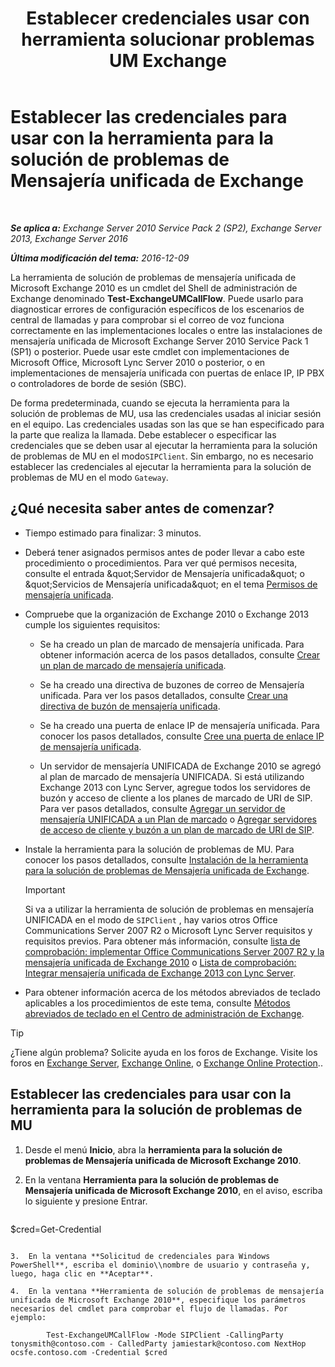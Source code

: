 ﻿---
title: 'Establecer credenciales usar con herramienta solucionar problemas UM Exchange'
TOCTitle: Establecer las credenciales para usar con la herramienta para la solución de problemas de Mensajería unificada de Exchange
ms:assetid: 542b7718-9345-40cc-bcb2-e307e70a1fa2
ms:mtpsurl: https://technet.microsoft.com/es-es/library/Ff630916(v=EXCHG.150)
ms:contentKeyID: 56271499
ms.date: 05/22/2018
mtps_version: v=EXCHG.150
ms.translationtype: MT
---

# Establecer las credenciales para usar con la herramienta para la solución de problemas de Mensajería unificada de Exchange

 

_**Se aplica a:** Exchange Server 2010 Service Pack 2 (SP2), Exchange Server 2013, Exchange Server 2016_

_**Última modificación del tema:** 2016-12-09_

La herramienta de solución de problemas de mensajería unificada de Microsoft Exchange 2010 es un cmdlet del Shell de administración de Exchange denominado **Test-ExchangeUMCallFlow**. Puede usarlo para diagnosticar errores de configuración específicos de los escenarios de central de llamadas y para comprobar si el correo de voz funciona correctamente en las implementaciones locales o entre las instalaciones de mensajería unificada de Microsoft Exchange Server 2010 Service Pack 1 (SP1) o posterior. Puede usar este cmdlet con implementaciones de Microsoft Office, Microsoft Lync Server 2010 o posterior, o en implementaciones de mensajería unificada con puertas de enlace IP, IP PBX o controladores de borde de sesión (SBC).

De forma predeterminada, cuando se ejecuta la herramienta para la solución de problemas de MU, usa las credenciales usadas al iniciar sesión en el equipo. Las credenciales usadas son las que se han especificado para la parte que realiza la llamada. Debe establecer o especificar las credenciales que se deben usar al ejecutar la herramienta para la solución de problemas de MU en el modo`SIPClient`. Sin embargo, no es necesario establecer las credenciales al ejecutar la herramienta para la solución de problemas de MU en el modo `Gateway`.

## ¿Qué necesita saber antes de comenzar?

  - Tiempo estimado para finalizar: 3 minutos.

  - Deberá tener asignados permisos antes de poder llevar a cabo este procedimiento o procedimientos. Para ver qué permisos necesita, consulte el entrada \&quot;Servidor de Mensajería unificada\&quot; o \&quot;Servicios de Mensajería unificada\&quot; en el tema [Permisos de mensajería unificada](unified-messaging-permissions-exchange-2013-help.md).

  - Compruebe que la organización de Exchange 2010 o Exchange 2013 cumple los siguientes requisitos:
    
      - Se ha creado un plan de marcado de mensajería unificada. Para obtener información acerca de los pasos detallados, consulte [Crear un plan de marcado de mensajería unificada](https://docs.microsoft.com/es-es/exchange/voice-mail-unified-messaging/connect-voice-mail-system/create-um-dial-plan).
    
      - Se ha creado una directiva de buzones de correo de Mensajería unificada. Para ver los pasos detallados, consulte [Crear una directiva de buzón de mensajería unificada](https://docs.microsoft.com/es-es/exchange/voice-mail-unified-messaging/set-up-voice-mail/create-um-mailbox-policy).
    
      - Se ha creado una puerta de enlace IP de mensajería unificada. Para conocer los pasos detallados, consulte [Cree una puerta de enlace IP de mensajería unificada](https://docs.microsoft.com/es-es/exchange/voice-mail-unified-messaging/connect-voice-mail-system/create-um-ip-gateway).
    
      - Un servidor de mensajería UNIFICADA de Exchange 2010 se agregó al plan de marcado de mensajería UNIFICADA. Si está utilizando Exchange 2013 con Lync Server, agregue todos los servidores de buzón y acceso de cliente a los planes de marcado de URI de SIP. Para ver pasos detallados, consulte [Agregar un servidor de mensajería UNIFICADA a un Plan de marcado](https://go.microsoft.com/fwlink/p/?linkid=313051) o [Agregar servidores de acceso de cliente y buzón a un plan de marcado de URI de SIP](add-mailbox-and-client-access-servers-to-a-sip-uri-dial-plan-exchange-2013-help.md).

  - Instale la herramienta para la solución de problemas de MU. Para conocer los pasos detallados, consulte [Instalación de la herramienta para la solución de problemas de Mensajería unificada de Exchange](install-the-exchange-um-troubleshooting-tool-exchange-2013-help.md).
    

    > [!IMPORTANT]
    > Si va a utilizar la herramienta de solución de problemas en mensajería UNIFICADA en el modo de <CODE>SIPClient</CODE> , hay varios otros Office Communications Server 2007 R2 o Microsoft Lync Server requisitos y requisitos previos. Para obtener más información, consulte <A href="https://go.microsoft.com/fwlink/p/?linkid=311961">lista de comprobación: implementar Office Communications Server 2007 R2 y la mensajería unificada de Exchange 2010</A> o <A href="checklist-integrate-exchange-2013-um-with-lync-server-exchange-2013-help.md">Lista de comprobación: Integrar mensajería unificada de Exchange 2013 con Lync Server</A>.



  - Para obtener información acerca de los métodos abreviados de teclado aplicables a los procedimientos de este tema, consulte [Métodos abreviados de teclado en el Centro de administración de Exchange](keyboard-shortcuts-in-the-exchange-admin-center-exchange-online-protection-help.md).


> [!TIP]
> ¿Tiene algún problema? Solicite ayuda en los foros de Exchange. Visite los foros en <A href="https://go.microsoft.com/fwlink/p/?linkid=60612">Exchange Server</A>, <A href="https://go.microsoft.com/fwlink/p/?linkid=267542">Exchange Online</A>, o <A href="https://go.microsoft.com/fwlink/p/?linkid=285351">Exchange Online Protection</A>..



## Establecer las credenciales para usar con la herramienta para la solución de problemas de MU

1.  Desde el menú **Inicio**, abra la **herramienta para la solución de problemas de Mensajería unificada de Microsoft Exchange 2010**.

2.  En la ventana **Herramienta para la solución de problemas de Mensajería unificada de Microsoft Exchange 2010**, en el aviso, escriba lo siguiente y presione Entrar.
    
    ```powershell
$cred=Get-Credential
```

3.  En la ventana **Solicitud de credenciales para Windows PowerShell**, escriba el dominio\\nombre de usuario y contraseña y, luego, haga clic en **Aceptar**.

4.  En la ventana **Herramienta de solución de problemas de mensajería unificada de Microsoft Exchange 2010**, especifique los parámetros necesarios del cmdlet para comprobar el flujo de llamadas. Por ejemplo:
    
        Test-ExchangeUMCallFlow -Mode SIPClient -CallingParty tonysmith@contoso.com - CalledParty jamiestark@contoso.com NextHop ocsfe.contoso.com -Credential $cred

